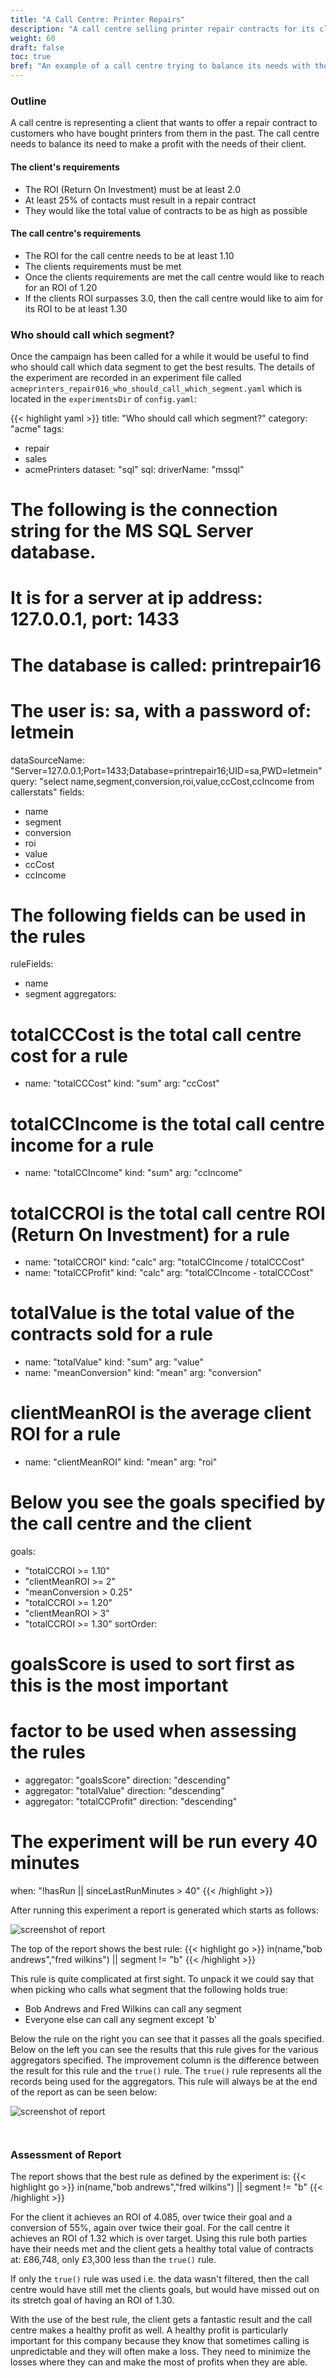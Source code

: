 ```yaml
---
title: "A Call Centre: Printer Repairs"
description: "A call centre selling printer repair contracts for its client"
weight: 60
draft: false
toc: true
bref: "An example of a call centre trying to balance its needs with those of their client"
---
```


### Outline

A call centre is representing a client that wants to offer a repair contract to customers who have bought printers from them in the past.  The call centre needs to balance its need to make a profit with the needs of their client.

#### The client's requirements

  * The ROI (Return On Investment) must be at least 2.0
  * At least 25% of contacts must result in a repair contract
  * They would like the total value of contracts to be as high as possible

#### The call centre's requirements

  * The ROI for the call centre needs to be at least 1.10
  * The clients requirements must be met
  * Once the clients requirements are met the call centre would like
    to reach for an ROI of 1.20
  * If the clients ROI surpasses 3.0, then the call centre would like to
    aim for its ROI to be at least 1.30


### Who should call which segment?
Once the campaign has been called for a while it would be useful to find who should call which data segment to get the best results.  The details of the experiment are recorded in an experiment file called `acmeprinters_repair016_who_should_call_which_segment.yaml` which is located in the `experimentsDir` of `config.yaml`:

{{< highlight yaml >}}
title: "Who should call which segment?"
category: "acme"
tags:
  - repair
  - sales
  - acmePrinters
dataset: "sql"
sql:
  driverName: "mssql"
  # The following is the connection string for the MS SQL Server database.
  # It is for a server at ip address: 127.0.0.1, port: 1433
  # The database is called: printrepair16
  # The user is: sa, with a password of: letmein
  dataSourceName: "Server=127.0.0.1;Port=1433;Database=printrepair16;UID=sa,PWD=letmein"
  query: "select name,segment,conversion,roi,value,ccCost,ccIncome from callerstats"
fields:
  - name
  - segment
  - conversion
  - roi
  - value
  - ccCost
  - ccIncome

# The following fields can be used in the rules
ruleFields:
  - name
  - segment
aggregators:
  # totalCCCost is the total call centre cost for a rule
  - name: "totalCCCost"
    kind: "sum"
    arg:  "ccCost"
  # totalCCIncome is the total call centre income for a rule
  - name: "totalCCIncome"
    kind: "sum"
    arg:  "ccIncome"
  # totalCCROI is the total call centre ROI (Return On Investment) for a rule
  - name: "totalCCROI"
    kind: "calc"
    arg:  "totalCCIncome / totalCCCost"
  - name: "totalCCProfit"
    kind: "calc"
    arg:  "totalCCIncome - totalCCCost"
  # totalValue is the total value of the contracts sold for a rule
  - name: "totalValue"
    kind: "sum"
    arg:  "value"
  - name: "meanConversion"
    kind: "mean"
    arg:  "conversion"
  # clientMeanROI is the average client ROI for a rule
  - name: "clientMeanROI"
    kind: "mean"
    arg: "roi"
# Below you see the goals specified by the call centre and the client
goals:
  - "totalCCROI >= 1.10"
  - "clientMeanROI >= 2"
  - "meanConversion > 0.25"
  - "totalCCROI >= 1.20"
  - "clientMeanROI > 3"
  - "totalCCROI >= 1.30"
sortOrder:
  # goalsScore is used to sort first as this is the most important
  # factor to be used when assessing the rules
  - aggregator: "goalsScore"
    direction:  "descending"
  - aggregator: "totalValue"
    direction:  "descending"
  - aggregator: "totalCCProfit"
    direction:  "descending"
# The experiment will be run every 40 minutes
when: "!hasRun || sinceLastRunMinutes > 40"
{{< /highlight >}}


After running this experiment a report is generated which starts as follows:

<img src="/img/acmeprinters_who_should_call_which_segment_top.png" class="outline" alt="screenshot of report">

The top of the report shows the best rule:
{{< highlight go >}}
in(name,"bob andrews","fred wilkins") || segment != "b"
{{< /highlight >}}

This rule is quite complicated at first sight.  To unpack it we could say that when picking who calls what segment that the following holds true:

  * Bob Andrews and Fred Wilkins can call any segment
  * Everyone else can call any segment except 'b'

Below the rule on the right you can see that it passes all the goals specified.  Below on the left you can see the results that this rule gives for the various aggregators specified.  The improvement column is the difference between the result for this rule and the `true()` rule.  The `true()` rule represents all the records being used for the aggregators.  This rule will always be at the end of the report as can be seen below:

<img src="/img/acmeprinters_who_should_call_which_segment_bottom.png" class="outline" style="margin-bottom: 2em;" alt="screenshot of report">

### Assessment of Report
The report shows that the best rule as defined by the experiment is:
{{< highlight go >}}
in(name,"bob andrews","fred wilkins") || segment != "b"
{{< /highlight >}}

For the client it achieves an ROI of 4.085, over twice their goal and a conversion of 55%, again over twice their goal.  For the call centre it achieves an ROI of 1.32 which is over target.  Using this rule both parties have their needs met and the client gets a healthy total value of contracts at: £86,748, only £3,300 less than the `true()` rule.

If only the `true()` rule was used i.e. the data wasn't filtered, then the call centre would have still met the clients goals, but would have missed out on its stretch goal of having an ROI of 1.30.

With the use of the best rule, the client gets a fantastic result and the call centre makes a healthy profit as well.  A healthy profit is particularly important for this company because they know that sometimes calling is unpredictable and they will often make a loss.  They need to minimize the losses where they can and make the most of profits when they are able.
